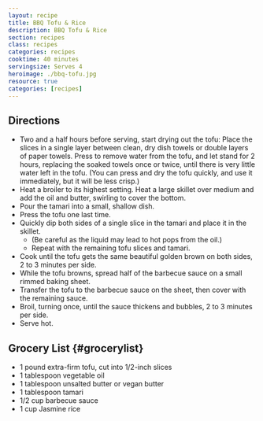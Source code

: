 ```yaml
---
layout: recipe
title: BBQ Tofu & Rice
description: BBQ Tofu & Rice
section: recipes
class: recipes
categories: recipes
cooktime: 40 minutes
servingsize: Serves 4
heroimage: ./bbq-tofu.jpg
resource: true
categories: [recipes]
---
```


## Directions
* Two and a half hours before serving, start drying out the tofu: Place the slices in a single layer between clean, dry dish towels or double layers of paper towels. Press to remove water from the tofu, and let stand for 2 hours, replacing the soaked towels once or twice, until there is very little water left in the tofu. (You can press and dry the tofu quickly, and use it immediately, but it will be less crisp.)
* Heat a broiler to its highest setting. Heat a large skillet over medium and add the oil and butter, swirling to cover the bottom. 
* Pour the tamari into a small, shallow dish. 
* Press the tofu one last time. 
* Quickly dip both sides of a single slice in the tamari and place it in the skillet. 
    * (Be careful as the liquid may lead to hot pops from the oil.) 
    * Repeat with the remaining tofu slices and tamari.
* Cook until the tofu gets the same beautiful golden brown on both sides, 2 to 3 minutes per side. 
* While the tofu browns, spread half of the barbecue sauce on a small rimmed baking sheet. 
* Transfer the tofu to the barbecue sauce on the sheet, then cover with the remaining sauce. 
* Broil, turning once, until the sauce thickens and bubbles, 2 to 3 minutes per side. 
* Serve hot.

## Grocery List {#grocerylist}
<div class="full" id="copygrocerylist" onclick="copyDivToClipboard()" markdown="1">

* 1 pound extra-firm tofu, cut into 1/2-inch slices
* 1 tablespoon vegetable oil
* 1 tablespoon unsalted butter or vegan butter
* 1 tablespoon tamari
* 1/2 cup barbecue sauce
* 1 cup Jasmine rice

</div>
